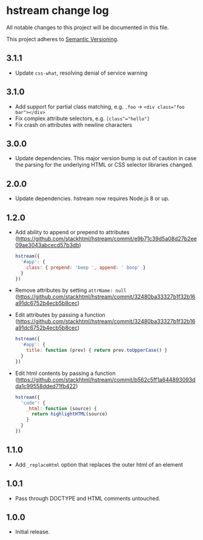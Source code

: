# hstream change log

All notable changes to this project will be documented in this file.

This project adheres to [Semantic Versioning](http://semver.org/).

## 3.1.1

* Update `css-what`, resolving denial of service warning

## 3.1.0

* Add support for partial class matching, e.g. `.foo` -> `<div class="foo bar"></div>`
* Fix complex attribute selectors, e.g. `[class^="hello"]`
* Fix crash on attributes with newline characters

## 3.0.0

 * Update dependencies. This major version bump is out of caution in case the parsing for the underlying HTML or CSS selector libraries changed.

## 2.0.0

 * Update dependencies. hstream now requires Node.js 8 or up.

## 1.2.0

 * Add ability to append or prepend to attributes (https://github.com/stackhtml/hstream/commit/e9b71c39d5a08d27b2ee09ae3043abcecd57b3db)

   ```js
   hstream({
     '#app': {
       class: { prepend: 'beep ', append: ' boop' }
     }
   })
   ```

 * Remove attributes by setting `attrName: null` (https://github.com/stackhtml/hstream/commit/32480ba33327b1f32b16a91dc6752b4ecb5b8cec)
 * Edit attributes by passing a function (https://github.com/stackhtml/hstream/commit/32480ba33327b1f32b16a91dc6752b4ecb5b8cec)

   ```js
   hstream({
     '#app': {
       title: function (prev) { return prev.toUpperCase() }
     }
   })
   ```

 * Edit html contents by passing a function (https://github.com/stackhtml/hstream/commit/b562c5ff1a644893093dda1c99558dded71fb422)

   ```js
   hstream({
     'code': {
       _html: function (source) {
         return highlightHTML(source)
       }
     }
   })
   ```

## 1.1.0

 * Add `_replaceHtml` option that replaces the outer html of an element

## 1.0.1

 * Pass through DOCTYPE and HTML comments untouched.

## 1.0.0

 * Initial release.
